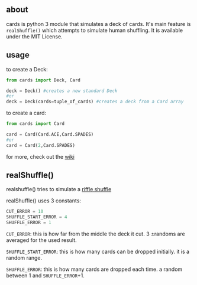 ## about
cards is python 3 module that simulates a deck of cards. It's main feature is `realShuffle()` which attempts to simulate human shuffling. It is available under the MIT License.

## usage
to create a Deck:
```python
from cards import Deck, Card

deck = Deck() #creates a new standard Deck
#or
deck = Deck(cards=tuple_of_cards) #creates a deck from a Card array
```
to create a card:
```python
from cards import Card

card = Card(Card.ACE,Card.SPADES)
#or
card = Card(2,Card.SPADES)
```
for more, check out the [wiki](https://github.com/Petelliott/cards/wiki)

## realShuffle()
realshuffle() tries to simulate a [riffle shuffle](https://en.wikipedia.org/wiki/Shuffling#Riffle)

realShuffle() uses 3 constants:
```python
CUT_ERROR = 10
SHUFFLE_START_ERROR = 4
SHUFFLE_ERROR = 1
```
`CUT_ERROR`: this is how far from the middle the deck it cut. 3 ±randoms are averaged for the used result.

`SHUFFLE_START_ERROR`: this is how many cards can be dropped initially. it is a random range.

`SHUFFLE_ERROR`: this is how many cards are dropped each time. a random between 1 and `SHUFFLE_ERROR`+1.
